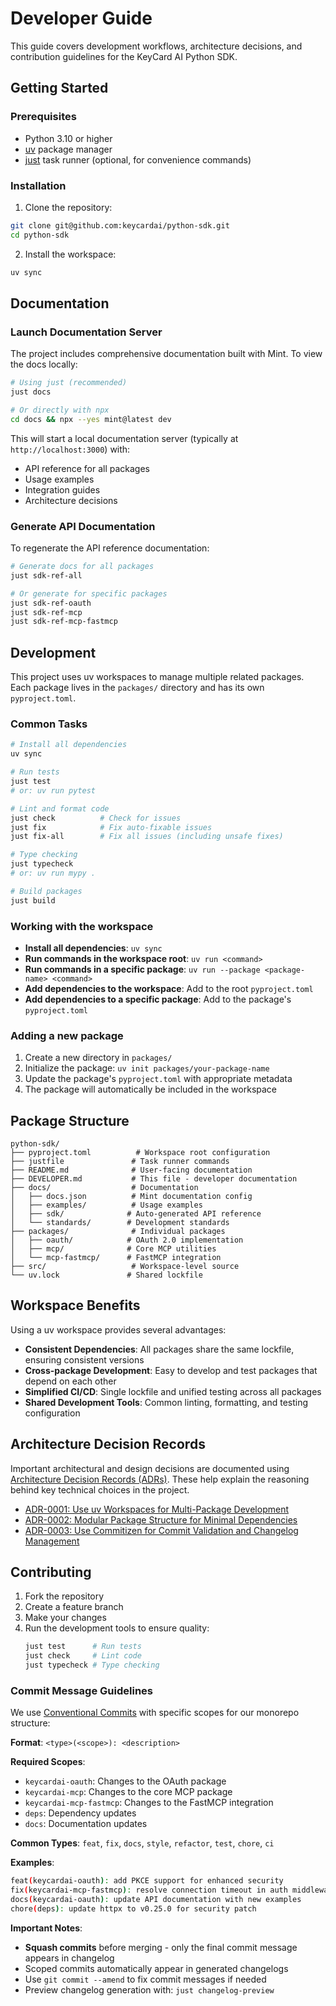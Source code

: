 # Developer Guide

This guide covers development workflows, architecture decisions, and contribution guidelines for the KeyCard AI Python SDK.

## Getting Started

### Prerequisites

- Python 3.10 or higher
- [uv](https://docs.astral.sh/uv/) package manager
- [just](https://github.com/casey/just) task runner (optional, for convenience commands)

### Installation

1. Clone the repository:
```bash
git clone git@github.com:keycardai/python-sdk.git
cd python-sdk
```

2. Install the workspace:
```bash
uv sync
```

## Documentation

### Launch Documentation Server

The project includes comprehensive documentation built with Mint. To view the docs locally:

```bash
# Using just (recommended)
just docs

# Or directly with npx
cd docs && npx --yes mint@latest dev
```

This will start a local documentation server (typically at `http://localhost:3000`) with:
- API reference for all packages
- Usage examples  
- Integration guides
- Architecture decisions

### Generate API Documentation

To regenerate the API reference documentation:

```bash
# Generate docs for all packages
just sdk-ref-all

# Or generate for specific packages
just sdk-ref-oauth
just sdk-ref-mcp
just sdk-ref-mcp-fastmcp
```

## Development

This project uses uv workspaces to manage multiple related packages. Each package lives in the `packages/` directory and has its own `pyproject.toml`.

### Common Tasks

```bash
# Install all dependencies
uv sync

# Run tests
just test
# or: uv run pytest

# Lint and format code
just check          # Check for issues
just fix            # Fix auto-fixable issues
just fix-all        # Fix all issues (including unsafe fixes)

# Type checking
just typecheck
# or: uv run mypy .

# Build packages
just build
```

### Working with the workspace

- **Install all dependencies**: `uv sync`
- **Run commands in the workspace root**: `uv run <command>`
- **Run commands in a specific package**: `uv run --package <package-name> <command>`
- **Add dependencies to the workspace**: Add to the root `pyproject.toml`
- **Add dependencies to a specific package**: Add to the package's `pyproject.toml`

### Adding a new package

1. Create a new directory in `packages/`
2. Initialize the package: `uv init packages/your-package-name`
3. Update the package's `pyproject.toml` with appropriate metadata
4. The package will automatically be included in the workspace

## Package Structure

```
python-sdk/
├── pyproject.toml          # Workspace root configuration
├── justfile               # Task runner commands
├── README.md              # User-facing documentation
├── DEVELOPER.md           # This file - developer documentation
├── docs/                  # Documentation
│   ├── docs.json          # Mint documentation config
│   ├── examples/          # Usage examples
│   ├── sdk/              # Auto-generated API reference
│   └── standards/        # Development standards
├── packages/              # Individual packages
│   ├── oauth/            # OAuth 2.0 implementation
│   ├── mcp/              # Core MCP utilities  
│   └── mcp-fastmcp/      # FastMCP integration
├── src/                   # Workspace-level source
└── uv.lock               # Shared lockfile
```

## Workspace Benefits

Using a uv workspace provides several advantages:

- **Consistent Dependencies**: All packages share the same lockfile, ensuring consistent versions
- **Cross-package Development**: Easy to develop and test packages that depend on each other
- **Simplified CI/CD**: Single lockfile and unified testing across all packages
- **Shared Development Tools**: Common linting, formatting, and testing configuration

## Architecture Decision Records

Important architectural and design decisions are documented using [Architecture Decision Records (ADRs)](./docs/project/decisions/). These help explain the reasoning behind key technical choices in the project.

- [ADR-0001: Use uv Workspaces for Multi-Package Development](./docs/project/decisions/0001-use-uv-workspaces-for-package-management.mdx)
- [ADR-0002: Modular Package Structure for Minimal Dependencies](./docs/project/decisions/0002-modular-package-structure-for-minimal-dependencies.mdx)
- [ADR-0003: Use Commitizen for Commit Validation and Changelog Management](./docs/project/decisions/0003-use-commitizen-for-commit-validation-and-changelog-management.mdx)

## Contributing

1. Fork the repository
2. Create a feature branch
3. Make your changes
4. Run the development tools to ensure quality:
   ```bash
   just test      # Run tests
   just check     # Lint code
   just typecheck # Type checking
   ```

### Commit Message Guidelines

We use [Conventional Commits](https://www.conventionalcommits.org/) with specific scopes for our monorepo structure:

**Format**: `<type>(<scope>): <description>`

**Required Scopes**:
- `keycardai-oauth`: Changes to the OAuth package
- `keycardai-mcp`: Changes to the core MCP package  
- `keycardai-mcp-fastmcp`: Changes to the FastMCP integration
- `deps`: Dependency updates
- `docs`: Documentation updates

**Common Types**: `feat`, `fix`, `docs`, `style`, `refactor`, `test`, `chore`, `ci`

**Examples**:
```bash
feat(keycardai-oauth): add PKCE support for enhanced security
fix(keycardai-mcp-fastmcp): resolve connection timeout in auth middleware
docs(keycardai-oauth): update API documentation with new examples
chore(deps): update httpx to v0.25.0 for security patch
```

**Important Notes**:
- **Squash commits** before merging - only the final commit message appears in changelog
- Scoped commits automatically appear in generated changelogs
- Use `git commit --amend` to fix commit messages if needed
- Preview changelog generation with: `just changelog-preview`
